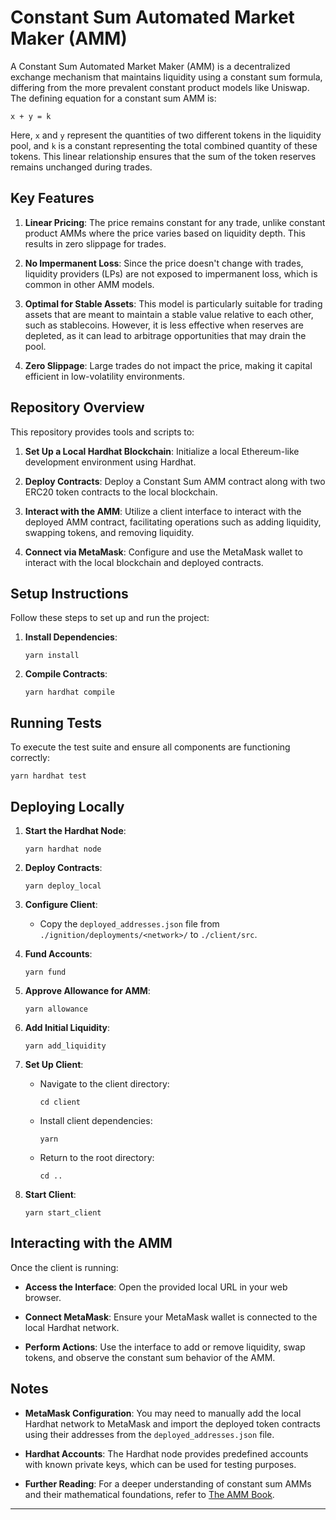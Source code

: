 # Constant Sum Automated Market Maker (AMM)

A Constant Sum Automated Market Maker (AMM) is a decentralized exchange mechanism that maintains liquidity using a constant sum formula, differing from the more prevalent constant product models like Uniswap. The defining equation for a constant sum AMM is:


```
x + y = k
```


Here, `x` and `y` represent the quantities of two different tokens in the liquidity pool, and `k` is a constant representing the total combined quantity of these tokens. This linear relationship ensures that the sum of the token reserves remains unchanged during trades.

## Key Features

1. **Linear Pricing**: The price remains constant for any trade, unlike constant product AMMs where the price varies based on liquidity depth. This results in zero slippage for trades.

2. **No Impermanent Loss**: Since the price doesn't change with trades, liquidity providers (LPs) are not exposed to impermanent loss, which is common in other AMM models.

3. **Optimal for Stable Assets**: This model is particularly suitable for trading assets that are meant to maintain a stable value relative to each other, such as stablecoins. However, it is less effective when reserves are depleted, as it can lead to arbitrage opportunities that may drain the pool.

4. **Zero Slippage**: Large trades do not impact the price, making it capital efficient in low-volatility environments.

## Repository Overview

This repository provides tools and scripts to:

1. **Set Up a Local Hardhat Blockchain**: Initialize a local Ethereum-like development environment using Hardhat.

2. **Deploy Contracts**: Deploy a Constant Sum AMM contract along with two ERC20 token contracts to the local blockchain.

3. **Interact with the AMM**: Utilize a client interface to interact with the deployed AMM contract, facilitating operations such as adding liquidity, swapping tokens, and removing liquidity.

4. **Connect via MetaMask**: Configure and use the MetaMask wallet to interact with the local blockchain and deployed contracts.

## Setup Instructions

Follow these steps to set up and run the project:

1. **Install Dependencies**:

   ```shell
   yarn install
   ```


2. **Compile Contracts**:

   ```shell
   yarn hardhat compile
   ```


## Running Tests

To execute the test suite and ensure all components are functioning correctly:


```shell
yarn hardhat test
```


## Deploying Locally

1. **Start the Hardhat Node**:

   ```shell
   yarn hardhat node
   ```


2. **Deploy Contracts**:

   ```shell
   yarn deploy_local
   ```


3. **Configure Client**:

   - Copy the `deployed_addresses.json` file from `./ignition/deployments/<network>/` to `./client/src`.

4. **Fund Accounts**:

   ```shell
   yarn fund
   ```


5. **Approve Allowance for AMM**:

   ```shell
   yarn allowance
   ```


6. **Add Initial Liquidity**:

   ```shell
   yarn add_liquidity
   ```


7. **Set Up Client**:

   - Navigate to the client directory:

     ```shell
     cd client
     ```

   - Install client dependencies:

     ```shell
     yarn
     ```

   - Return to the root directory:

     ```shell
     cd ..
     ```

8. **Start Client**:

   ```shell
   yarn start_client
   ```


## Interacting with the AMM

Once the client is running:

- **Access the Interface**: Open the provided local URL in your web browser.

- **Connect MetaMask**: Ensure your MetaMask wallet is connected to the local Hardhat network.

- **Perform Actions**: Use the interface to add or remove liquidity, swap tokens, and observe the constant sum behavior of the AMM.

## Notes

- **MetaMask Configuration**: You may need to manually add the local Hardhat network to MetaMask and import the deployed token contracts using their addresses from the `deployed_addresses.json` file.

- **Hardhat Accounts**: The Hardhat node provides predefined accounts with known private keys, which can be used for testing purposes.

- **Further Reading**: For a deeper understanding of constant sum AMMs and their mathematical foundations, refer to [The AMM Book](https://theammbook.org/formulas/constantsum_csmm/).

--- 
